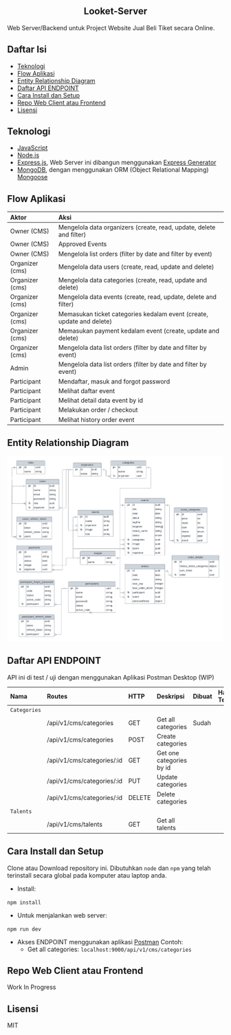 <h2 align="center">Looket-Server</h2>

Web Server/Backend untuk Project Website Jual Beli Tiket secara Online.

## Daftar Isi

- [Teknologi](#teknologi)
- [Flow Aplikasi](#flow-aplikasi)
- [Entity Relationship Diagram](#entity-relationship-diagram)
- [Daftar API ENDPOINT](#daftar-api-endpoint)
- [Cara Install dan Setup](#cara-install-dan-setup)
- [Repo Web Client atau Frontend](#repo-web-client-atau-frontend)
- [Lisensi](#lisensi)

## Teknologi
- [JavaScript](https://www.javascript.com/)
- [Node.js](https://nodejs.org/en/)
- [Express.js](https://expressjs.com/), Web Server ini dibangun menggunakan [Express Generator](https://expressjs.com/en/starter/generator.html)
- [MongoDB](https://www.mongodb.com/), dengan menggunakan ORM (Object Relational Mapping) [Mongoose](https://mongoosejs.com/)

## Flow Aplikasi

| Aktor           | Aksi                                                                    |
| :-------------- | :---------------------------------------------------------------------- |
| Owner (CMS)     | Mengelola data organizers (create, read, update, delete and filter)     |
| Owner (CMS)     | Approved Events                                                         |
| Owner (CMS)     | Mengelola list orders (filter by date and filter by event)              |
| Organizer (cms) | Mengelola data users (create, read, update and delete)                  |
| Organizer (cms) | Mengelola data categories (create, read, update and delete)             |
| Organizer (cms) | Mengelola data events (create, read, update, delete and filter)         |
| Organizer (cms) | Memasukan ticket categories kedalam event (create, update and delete)   |
| Organizer (cms) | Memasukan payment kedalam event (create, update and delete)             |
| Organizer (cms) | Mengelola data list orders (filter by date and filter by event)         |
| Admin           | Mengelola data list orders (filter by date and filter by event)         |
| Participant     | Mendaftar, masuk and forgot password                                    |
| Participant     | Melihat daftar event                                                    |
| Participant     | Melihat detail data event by id                                         |
| Participant     | Melakukan order / checkout                                              |
| Participant     | Melihat history order event                                             |

## Entity Relationship Diagram

<img src="public/images/Looket-Project-ERD.png" >

## Daftar API ENDPOINT

API ini di test / uji dengan menggunakan Aplikasi Postman Desktop (WIP)

| Nama          | Routes                               | HTTP   | Deskripsi                         | Dibuat | Hasil Test | Middleware `Auth` |
| :------------ | :---------------------------------   | :----- | :-------------------------------- | :----- | :--------- | :---------------- |
| `Categories`                                                                                                                                |
|               | /api/v1/cms/categories               | GET    | Get all categories                | Sudah  |            | Ya                |
|               | /api/v1/cms/categories               | POST   | Create categories                 |        |            | Ya                |
|               | /api/v1/cms/categories/:id           | GET    | Get one categories by id          |        |            | Ya                |
|               | /api/v1/cms/categories/:id           | PUT    | Update categories                 |        |            | Ya                |
|               | /api/v1/cms/categories/:id           | DELETE | Delete categories                 |        |            | Ya                |
| `Talents`                                                                                                                                   |
|               | /api/v1/cms/talents                  | GET    | Get all talents                   |        |            | Ya                |

<!--
| `/api/auth/gmail-link`       | GET    | GET gmai link                               | Sudah  | OK         | Tidak             |
 -->

## Cara Install dan Setup

Clone atau Download repository ini. 
Dibutuhkan `node` dan `npm` yang telah terinstall secara global pada komputer atau laptop anda.  

- Install:

`npm install`  

- Untuk menjalankan web server:

`npm run dev`  

- Akses ENDPOINT menggunakan aplikasi [Postman](https://www.postman.com/)
  Contoh: 
  - Get all categories: `localhost:9000/api/v1/cms/categories`

## Repo Web Client atau Frontend

Work In Progress

## Lisensi

MIT
